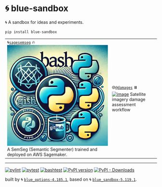 # 🌀 blue-sandbox

🌀 A sandbox for ideas and experiments.

```bash
pip install blue-sandbox
```

|   |   |
| --- | --- |
| 🌀[`sagesemseg`](https://github.com/kamangir/blue-sandbox/blob/main/blue_sandbox/sagesemseg/README.md) 🔥 [![image](https://github.com/kamangir/assets/raw/main/blue-plugin/marquee.png?raw=true)](https://github.com/kamangir/blue-sandbox/blob/main/blue_sandbox/sagesemseg/README.md) A SemSeg (Semantic Segmenter) trained and deployed on AWS Sagemaker. | 🌐[``@damages``](https://github.com/kamangir/blue-sandbox/blob/main/blue_sandbox/microsoft_building_damage_assessment/README.md) ⏸️ [![image](https://github.com/kamangir/assets/raw/main/blue-sandbox/Maui-Hawaii-fires-Aug-23-ingest-2025-01-10-qqJqhm.png?raw=true)](https://github.com/kamangir/blue-sandbox/blob/main/blue_sandbox/microsoft_building_damage_assessment/README.md) Satellite imagery damage assessment workflow |

---


[![pylint](https://github.com/kamangir/blue-sandbox/actions/workflows/pylint.yml/badge.svg)](https://github.com/kamangir/blue-sandbox/actions/workflows/pylint.yml) [![pytest](https://github.com/kamangir/blue-sandbox/actions/workflows/pytest.yml/badge.svg)](https://github.com/kamangir/blue-sandbox/actions/workflows/pytest.yml) [![bashtest](https://github.com/kamangir/blue-sandbox/actions/workflows/bashtest.yml/badge.svg)](https://github.com/kamangir/blue-sandbox/actions/workflows/bashtest.yml) [![PyPI version](https://img.shields.io/pypi/v/blue-sandbox.svg)](https://pypi.org/project/blue-sandbox/) [![PyPI - Downloads](https://img.shields.io/pypi/dd/blue-sandbox)](https://pypistats.org/packages/blue-sandbox)

built by 🌀 [`blue_options-4.185.1`](https://github.com/kamangir/awesome-bash-cli), based on 🌀 [`blue_sandbox-5.119.1`](https://github.com/kamangir/blue-sandbox).
